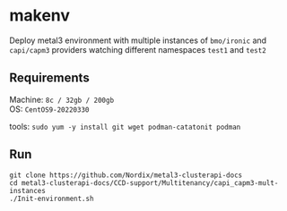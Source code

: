 # makenv
Deploy metal3 environment with multiple instances of `bmo/ironic` and `capi/capm3` providers watching different namespaces `test1` and `test2`

## Requirements
Machine: `8c / 32gb / 200gb`  
OS: `CentOS9-20220330`

tools: `sudo yum -y install git wget podman-catatonit podman`

## Run
```
git clone https://github.com/Nordix/metal3-clusterapi-docs
cd metal3-clusterapi-docs/CCD-support/Multitenancy/capi_capm3-mult-instances
./Init-environment.sh 
```